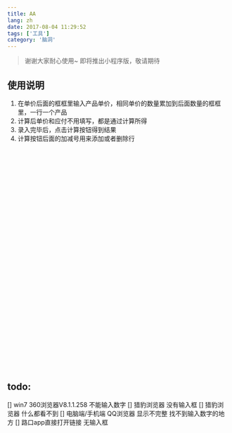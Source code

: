 ```yaml
---
title: AA
lang: zh
date: 2017-08-04 11:29:52
tags: ['工具']
category: '脑洞'
---
```

> 谢谢大家耐心使用~
即将推出小程序版，敬请期待

## 使用说明

1. 在单价后面的框框里输入产品单价，相同单价的数量累加到后面数量的框框里，一行一个产品
2. 计算后单价和应付不用填写，都是通过计算所得
3. 录入完毕后，点击计算按钮得到结果
4. 计算按钮后面的加减号用来添加或者删除行

<div style="min-height:500px">
<script async src="//jsfiddle.net/geogia/4wppaz6n/54/embed/result/"></script>
</div>


## todo:

 [] win7 360浏览器V8.1.1.258 不能输入数字
 [] 猎豹浏览器 没有输入框
 [] 猎豹浏览器 什么都看不到
 [] 电脑端/手机端 QQ浏览器 显示不完整 找不到输入数字的地方
 [] 路口app直接打开链接 无输入框